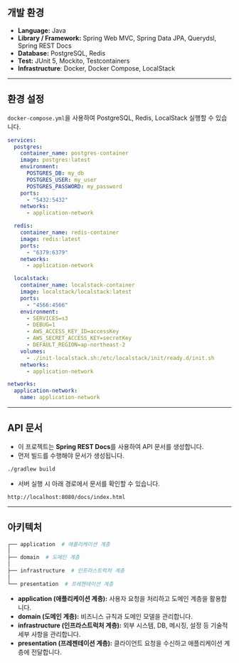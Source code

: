 ## 개발 환경
- **Language:** Java
- **Library / Framework:** Spring Web MVC, Spring Data JPA, Querydsl, Spring REST Docs
- **Database:** PostgreSQL, Redis
- **Test:** JUnit 5, Mockito, Testcontainers
- **Infrastructure**: Docker, Docker Compose, LocalStack

---

## 환경 설정
`docker-compose.yml`을 사용하여 PostgreSQL, Redis, LocalStack 실행할 수 있습니다.

```yaml
services:
  postgres:
    container_name: postgres-container
    image: postgres:latest
    environment:
      POSTGRES_DB: my_db
      POSTGRES_USER: my_user
      POSTGRES_PASSWORD: my_password
    ports:
      - "5432:5432"
    networks:
      - application-network

  redis:
    container_name: redis-container
    image: redis:latest
    ports:
      - "6379:6379"
    networks:
      - application-network

  localstack:
    container_name: localstack-container
    image: localstack/localstack:latest
    ports:
      - "4566:4566"
    environment:
      - SERVICES=s3
      - DEBUG=1
      - AWS_ACCESS_KEY_ID=accessKey
      - AWS_SECRET_ACCESS_KEY=secretKey
      - DEFAULT_REGION=ap-northeast-2
    volumes:
      - ./init-localstack.sh:/etc/localstack/init/ready.d/init.sh
    networks:
      - application-network

networks:
  application-network:
    name: application-network
```

---

## API 문서
- 이 프로젝트는 **Spring REST Docs**를 사용하여 API 문서를 생성합니다.
- 먼저 빌드를 수행해야 문서가 생성됩니다.

```bash
./gradlew build
```
- 서버 실행 시 아래 경로에서 문서를 확인할 수 있습니다.

```text
http://localhost:8080/docs/index.html
```

---

## 아키텍처
```sh
┌── application  # 애플리케이션 계층  
│  
├── domain  # 도메인 계층  
│  
├── infrastructure  # 인프라스트럭처 계층  
│  
└── presentation  # 프레젠테이션 계층  
```
- **application (애플리케이션 계층):** 사용자 요청을 처리하고 도메인 계층을 활용합니다.
- **domain (도메인 계층):** 비즈니스 규칙과 도메인 모델을 관리합니다.
- **infrastructure (인프라스트럭처 계층):** 외부 시스템, DB, 메시징, 설정 등 기술적 세부 사항을 관리합니다.
- **presentation (프레젠테이션 계층):** 클라이언트 요청을 수신하고 애플리케이션 계층에 전달합니다.
